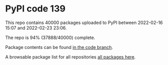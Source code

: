 # PyPI code 139

This repo contains 40000 packages uploaded to PyPI between 
2022-02-16 15:07 and 2022-02-23 23:06.

The repo is 94% (37888/40000) complete.

Package contents can be found [in the code branch](https://github.com/pypi-data/pypi-mirror-139/tree/code/packages).

A browsable package list for all repositories [all packages here](https://pypi-data.github.io/website/repositories/pypi-mirror-139).


